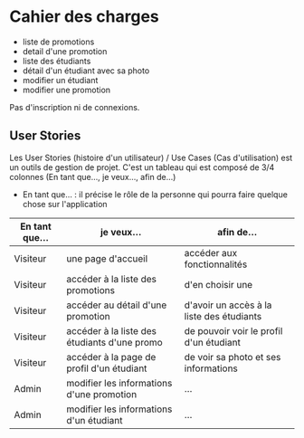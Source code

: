 # Cahier des charges

- liste de promotions
- detail d'une promotion
- liste des étudiants
- détail d'un étudiant avec sa photo
- modifier un étudiant
- modifier une promotion

Pas d'inscription ni de connexions.

## User Stories

Les User Stories (histoire d'un utilisateur) / Use Cases (Cas d'utilisation) est un outils de gestion de projet.
C'est un tableau qui est composé de 3/4 colonnes (En tant que…, je veux…, afin de…)

- En tant que… : il précise le rôle de la personne qui pourra faire quelque chose sur l'application

|En tant que…|je veux…|afin de…|
|------------|--------|--------|
|Visiteur    |une page d'accueil|accéder aux fonctionnalités|
|Visiteur    |accéder à la liste des promotions|d'en choisir une|
|Visiteur    |accéder au détail d'une promotion|d'avoir un accès à la liste des étudiants|
|Visiteur    |accéder à la liste des étudiants d'une promo|de pouvoir voir le profil d'un étudiant|
|Visiteur    |accéder à la page de profil d'un étudiant|de voir sa photo et ses informations|
|Admin       |modifier les informations d'une promotion|…|
|Admin       |modifier les informations d'un étudiant|…|

